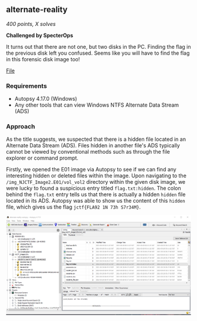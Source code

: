 ## alternate-reality

_400 points, X solves_

**Challenged by SpecterOps**

It turns out that there are not one, but two disks in the PC. Finding the flag in the previous disk left you confused. Seems like you will have to find the flag in this forensic disk image too!

[File](https://github.com/RyanNgCT/JerseyCTF-Writeups/blob/main/Forensics%20-%20alternate-reality/NJCTF_Image2.7z)

### Requirements
* Autopsy 4.17.0 (Windows)
* Any other tools that can view Windows NTFS Alternate Data Stream (ADS) 

### Approach

As the title suggests, we suspected that there is a hidden file located in an Alternate Data Stream (ADS). Files hidden in another file's ADS typically cannot be viewed by conventional methods such as through the file explorer or command prompt. 

Firstly, we opened the E01 image via Autopsy to see if we can find any interesting hidden or deleted files within the image. Upon navigating to the `/img_NJCTF_Image2.E01/vol_vol2` directory within the given disk image, we were lucky to found a suspicious entry titled `flag.txt:hidden`. The colon behind the `flag.txt` entry tells us that there is actually a hidden `hidden` file located in its ADS. Autopsy was able to show us the content of this `hidden` file, which gives us the flag `jctf{FLA92 1N 73h S7r34M}`.

![img](https://github.com/RyanNgCT/JerseyCTF-Writeups/blob/main/Forensics%20-%20alternate-reality/autopsy-ans.png)
